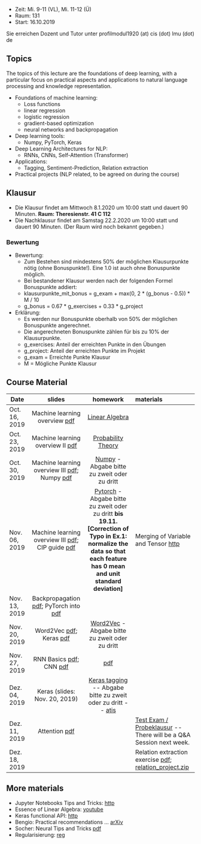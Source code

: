 - Zeit: Mi. 9-11 (VL), Mi. 11-12 (Ü)
- Raum: 131
- Start: 16.10.2019

Sie erreichen Dozent und Tutor unter profilmodul1920 (at) cis (dot) lmu (dot) de

## Topics

The topics of this lecture are the foundations of deep learning, with a particular focus on practical aspects and applications to natural language processing and knowledge representation.

- Foundations of machine learning:
  - Loss functions
  - linear regression
  - logistic regression
  - gradient-based optimization
  - neural networks and backpropagation
- Deep learning tools:
  - Numpy, PyTorch, Keras
- Deep Learning Architectures for NLP:
  - RNNs, CNNs, Self-Attention (Transformer)
- Applications:
  - Tagging, Sentiment-Prediction, Relation extraction
- Practical projects (NLP related, to be agreed on during the course)

## Klausur
 - Die Klausur findet am Mittwoch 8.1.2020 um 10:00 statt und dauert 90 Minuten. **Raum: Theresienstr. 41 C 112**
 - Die Nachklausur findet am Samstag 22.2.2020 um 10:00 statt und dauert 90 Minuten. (Der Raum wird noch bekannt gegeben.)
 
### Bewertung
 - Bewertung:
   - Zum Bestehen sind mindestens 50% der möglichen Klausurpunkte nötig (ohne Bonuspunkte!). Eine 1.0 ist auch ohne Bonuspunkte möglich. 
   - Bei bestandener Klausur werden nach der folgenden Formel Bonuspunkte addiert:
   - klausurpunkte_mit_bonus = g_exam + max(0, 2 * (g_bonus - 0.5)) * M / 10
   - g_bonus = 0.67 * g_exercises + 0.33 * g_project
 - Erklärung:
   - Es werden nur Bonuspunkte oberhalb von 50% der möglichen Bonuspunkte angerechnet.
   - Die angerechneten Bonuspunkte zählen für bis zu 10% der Klausurpunkte.
   - g_exercises: Anteil der erreichten Punkte in den Übungen
   - g_project: Anteil der erreichten Punkte im Projekt
   - g_exam = Erreichte Punkte Klausur
   - M = Mögliche Punkte Klausur

## Course Material

| Date | slides | homework | materials |
|-----------------------------|:--------------------------------:|:------:|:-------------------------------------------------------------------|
| Oct. 16, 2019 | Machine learning overview [pdf](ml_basics_I.pdf)| [Linear Algebra](ex01_linalg.pdf) | |
| Oct. 23, 2019 | Machine learning overview II [pdf](ml_basics_II_short.pdf) | [Probability Theory](ex02_probability.pdf) |
| Oct. 30, 2019 | Machine learning overview III [pdf](ml_basics_III.pdf); Numpy [pdf](numpy_intro.pdf) | [Numpy](numpy.ipynb) - Abgabe bitte zu zweit oder zu dritt |  |
| Nov. 06, 2019 | Machine learning overview III [pdf](ml_basics_III_short.pdf); CIP guide [pdf](guide_cip.pdf) | [Pytorch](pytorch_intro.ipynb) - Abgabe bitte zu zweit oder zu dritt **bis 19.11. [Correction of Typo in Ex.1: normalize the data so that each feature has 0 mean and unit standard deviation]** | Merging of Variable and Tensor [http](https://pytorch.org/blog/pytorch-0_4_0-migration-guide/) |
| Nov. 13, 2019 | Backpropagation [pdf](ml_basics_backpropagation.pdf); PyTorch into [pdf](pytorch_intro.pdf) |  |
| Nov. 20, 2019 | Word2Vec [pdf](05_word2vec.pdf); Keras [pdf](07_keras.pdf) | [Word2Vec](pytorch_wordEmbeddings.ipynb) - Abgabe bitte zu zweit oder zu dritt |
| Nov. 27, 2019 | RNN Basics [pdf](rnn_handout.pdf); CNN [pdf](cnn_handout.pdf) | [pdf](exercises_ex06_lstm_ex06_lstm.pdf) |
| Dez. 04, 2019 | Keras (slides: Nov. 20, 2019) | [Keras tagging](argument_tagging.ipynb) -- Abgabe bitte zu zweit oder zu dritt -- [atis](atis.json) |
| Dez. 11, 2019 | Attention [pdf](08_attention.handout.pdf) | | [Test Exam / Probeklausur](probe_klausur.pdf) -- There will be a Q&A Session next week. |
| Dez. 18, 2019 | | | Relation extraction exercise [pdf](relation_project.pdf); [relation_project.zip](https://cis.uni-muenchen.de/~beroth/relation_project.zip) |



## More materials
- Jupyter Notebooks Tips and Tricks: [http](https://www.dataquest.io/blog/jupyter-notebook-tips-tricks-shortcuts/)
- Essence of Linear Algebra: [youtube](https://www.youtube.com/playlist?list=PLZHQObOWTQDPD3MizzM2xVFitgF8hE_ab)
- Keras functional API: [http](https://keras.io/getting-started/functional-api-guide/)
- Bengio: Practical recommendations ... [arXiv](https://arxiv.org/abs/1206.5533)
- Socher: Neural Tips and Tricks [pdf](http://cs224d.stanford.edu/lectures/CS224d-Lecture6.pdf)
- Regularisierung: [reg](reg.md)
